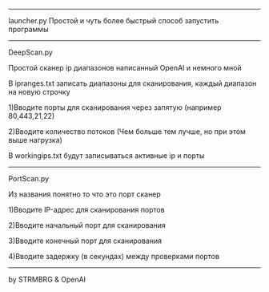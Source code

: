 ______________________________________________________________________________________

launcher.py
Простой и чуть более быстрый способ запустить программы
______________________________________________________________________________________

DeepScan.py

Простой сканер ip диапазонов написанный OpenAI и немного мной

В ipranges.txt записать диапазоны для сканирования, каждый диапазон на новую строчку

1)Вводите порты для сканирования через запятую (например 80,443,21,22)

2)Вводите количество потоков (Чем больше тем лучше, но при этом выше нагрузка)

В workingips.txt будут записываться активные ip и порты
______________________________________________________________________________________

PortScan.py

Из названия понятно то что это порт сканер

1)Вводите IP-адрес для сканирования портов

2)Вводите начальный порт для сканирования

3)Вводите конечный порт для сканирования

4)Вводите задержку (в секундах) между проверками портов

______________________________________________________________________________________

by STRMBRG & OpenAI
